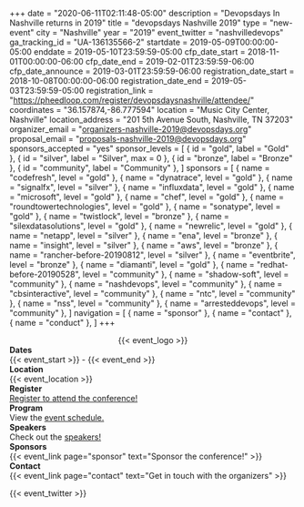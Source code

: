 +++
date = "2020-06-11T02:11:48-05:00"
description = "Devopsdays In Nashville returns in 2019"
title = "devopsdays Nashville 2019"
type = "new-event"
city = "Nashville"
year = "2019"
event_twitter = "nashvilledevops"
ga_tracking_id = "UA-136135566-2"
startdate = 2019-05-09T00:00:00-05:00
enddate = 2019-05-10T23:59:59-05:00
cfp_date_start = 2018-11-01T00:00:00-06:00
cfp_date_end = 2019-02-01T23:59:59-06:00
cfp_date_announce = 2019-03-01T23:59:59-06:00
registration_date_start = 2018-10-08T00:00:00-06:00
registration_date_end = 2019-05-03T23:59:59-05:00
registration_link = "https://pheedloop.com/register/devopsdaysnashville/attendee/"
coordinates = "36.157874,-86.777594"
location = "Music City Center, Nashville"
location_address = "201 5th Avenue South, Nashville, TN 37203"
organizer_email = "organizers-nashville-2019@devopsdays.org"
proposal_email = "proposals-nashville-2019@devopsdays.org"
sponsors_accepted = "yes"
sponsor_levels = [
    { id = "gold", label = "Gold" },
    { id = "silver", label = "Silver", max = 0 },
    { id = "bronze", label = "Bronze" },
    { id = "community", label = "Community" },
]
sponsors = [
    { name = "codefresh", level = "gold" },
    { name = "dynatrace", level = "gold" },
    { name = "signalfx", level = "silver" },
    { name = "influxdata", level = "gold" },
    { name = "microsoft", level = "gold" },
    { name = "chef", level = "gold" },
    { name = "roundtowertechnologies", level = "gold" },
    { name = "sonatype", level = "gold" },
    { name = "twistlock", level = "bronze" },
    { name = "silexdatasolutions", level = "gold" },
    { name = "newrelic", level = "gold" },
    { name = "netapp", level = "silver" },
    { name = "ena", level = "bronze" },
    { name = "insight", level = "silver" },
    { name = "aws", level = "bronze" },
    { name = "rancher-before-20190812", level = "silver" },
    { name = "eventbrite", level = "bronze" },
    { name = "diamanti", level = "gold" },
    { name = "redhat-before-20190528", level = "community" },
    { name = "shadow-soft", level = "community" },
    { name = "nashdevops", level = "community" },
    { name = "cbsinteractive", level = "community" },
    { name = "ntc", level = "community" },
    { name = "nss", level = "community" },
    { name = "arresteddevops", level = "community" },
]
navigation = [
    { name = "sponsor" },
    { name = "contact" },
    { name = "conduct" },
]
+++
<div style="text-align:center;">
  {{< event_logo >}}
</div> 
  
<div class = "row">
  <div class = "col-md-2">
    <strong>Dates</strong>
  </div>
  <div class = "col-md-8">
    {{< event_start >}} - {{< event_end >}}
  </div>
</div>

<div class = "row">
  <div class = "col-md-2">
    <strong>Location</strong>
  </div>
  <div class = "col-md-8">
    {{< event_location >}}
  </div>
</div>

<div class = "row">
  <div class = "col-md-2">
    <strong>Register</strong>
  </div>
  <div class = "col-md-8">
    <a href="https://pheedloop.com/register/devopsdaysnashville/attendee/">Register to attend the conference!</a>
  </div>
</div>

<div class = "row">
  <div class = "col-md-2">
    <strong>Program</strong>
  </div>
  <div class = "col-md-8">
    View the <a href="https://pheedloop.com/devopsdaysnashville/site/schedule/">event schedule.</a>
  </div>
</div>

<div class = "row">
  <div class = "col-md-2">
    <strong>Speakers</strong>
  </div>
  <div class = "col-md-8">
    Check out the <a href="https://pheedloop.com/devopsdaysnashville/site/speakers/">speakers!</a>
  </div>
</div>

<div class = "row">
  <div class = "col-md-2">
    <strong>Sponsors</strong>
  </div>
  <div class = "col-md-8">
    {{< event_link page="sponsor" text="Sponsor the conference!" >}}
  </div>
</div>

<div class = "row">
  <div class = "col-md-2">
    <strong>Contact</strong>
  </div>
  <div class = "col-md-8">
    {{< event_link page="contact" text="Get in touch with the organizers" >}}
  </div>
</div>

{{< event_twitter >}}

